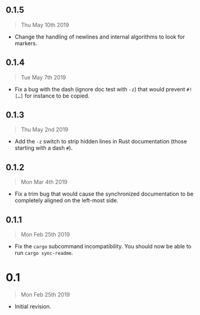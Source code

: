 ## 0.1.5

> Thu May 10th 2019

  - Change the handling of newlines and internal algorithms to look for markers.

## 0.1.4

> Tue May 7th 2019

  - Fix a bug with the dash (ignore doc test with `-z`) that would prevent `#![…]` for instance to
    be copied.

## 0.1.3

> Thu May 2nd 2019

  - Add the `-z` switch to strip hidden lines in Rust documentation (those starting with a dash
    `#`).

## 0.1.2

> Mon Mar 4th 2019

  - Fix a trim bug that would cause the synchronized documentation to be completely aligned on the
    left-most side.

## 0.1.1

> Mon Feb 25th 2019

  - Fix the `cargo` subcommand incompatibility. You should now be able to run `cargo sync-readme`.

# 0.1

> Mon Feb 25th 2019

  - Initial revision.
